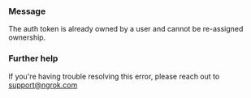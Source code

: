 
### Message
The auth token is already owned by a user and cannot be re-assigned ownership.

### Further help
If you're having trouble resolving this error, please reach out to [support@ngrok.com](mailto:support@ngrok.com?subject=Help%20with%20ERR_NGROK_627)

